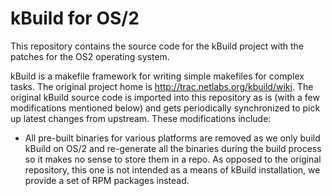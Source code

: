 # kBuild for OS/2

This repository contains the source code for the kBuild project with the patches
for the OS2 operating system.

kBuild is a makefile framework for writing simple makefiles for complex tasks.
The original project home is http://trac.netlabs.org/kbuild/wiki. The original
kBuild source code is imported into this repository as is (with a few
modifications mentioned below) and gets periodically synchronized to pick up
latest changes from upstream. These modifications include:

- All pre-built binaries for various platforms are removed as we only build
kBuild on OS/2 and re-generate all the binaries during the build process so
it makes no sense to store them in a repo. As opposed to the original
repository, this one is not intended as a means of kBuild installation, we
provide a set of RPM packages instead.
